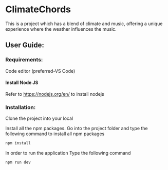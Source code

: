 # ClimateChords
This is a project which has a blend of climate and music, offering a unique experience where the weather influences the music.

## User Guide:

### Requirements:
Code editor (preferred-VS Code)

#### Install Node JS
Refer to https://nodejs.org/en/ to install nodejs


### Installation:
Clone the project into your local

Install all the npm packages. Go into the project folder and type the following command to install all npm packages

```bash
npm install
```

In order to run the application Type the following command

```bash
npm run dev
```